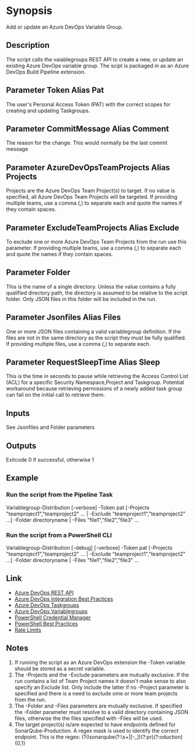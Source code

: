 # Synopsis

Add or update an Azure DevOps Variable Group.

## Description

The script calls the vaiablegroups REST API to create a new, or update an existing Azure DevOps variable group. The scipt is packaged in as an Azure DevOps Build Pipeline extension.

## Parameter Token Alias Pat

The user's Personal Access Token (PAT) with the correct scopes for creating and updating Taskgroups.

## Parameter CommitMessage Alias Comment

The reason for the change. This would normally be the last commit message

## Parameter AzureDevOpsTeamProjects Alias Projects

Projects are the Azure DevOps Team Project(s) to target. If no value is specified, all Azure DevOps Team Projects will be targeted. If providing multiple teams, use a comma (,) to separate each and quote the names if they contain spaces.

## Parameter ExcludeTeamProjects Alias Exclude

To exclude one or more Azure DevOps Team Projects from the run use this parameter. If providing multiple teams, use a comma (,) to separate each and quote the names if they contain spaces.

## Parameter Folder

This is the name of a single directory. Unless the value contains a fully qualified directory path, the directory is assumed to be relative to the script folder. Only JSON files in this folder will be included in the run.

## Parameter Jsonfiles Alias Files

One or more JSON files containing a valid variablegroup definition. If the files are not in the same directory as the script they must be fully qualified. If providing multiple files, use a comma (,) to separate each.

## Parameter RequestSleepTime Alias Sleep

This is the time in seconds to pause while retrieving the Access Control List (ACL) for a specific Security Namespace,Project and Taskgroup. Potential workaround because retrieving permissions of a newly added task group can fail on the initial call to retrieve them.

## Inputs

See Jsonfiles and Folder parameters

## Outputs

Exitcode 0 if successful, otherwise 1

## Example

### Run the script from the Pipeline Task

Variablegroup-Distribution [-verbose] -Token pat [-Projects "teamproject1","teamproject2" ... | -Exclude "teamproject1","teamproject2" ...] -Folder directoryname | -Files "file1","file2","file3" ...

### Run the script from a PowerShell CLI

Variablegroup-Distribution [-debug] [-verbose] -Token pat [-Projects "teamproject1","teamproject2" ... | -Exclude "teamproject1","teamproject2" ...] -Folder directoryname | -Files "file1","file2","file3" ...

## Link

* [Azure DevOps REST API](https://docs.microsoft.com/en-us/rest/api/azure/devops/?view=azure-devops-rest-5.1)
* [Azure DevOps Integration Best Practices](https://docs.microsoft.com/en-us/azure/devops/integrate/concepts/integration-bestpractices?view=vsts)
* [Azure DevOps Taskgroups](https://docs.microsoft.com/en-us/rest/api/vsts/distributedtask/taskgroups)
* [Azure DevOps Variablegroups](https://docs.microsoft.com/en-us/rest/api/vsts/distributedtask/variablegroups)
* [PowerShell Credential Manager](https://github.com/davotronic5000/PowerShell_Credential_Manager)
* [PowerShell Best Practices](https://martin77s.wordpress.com/2014/06/17/powershell-scripting-best-practices/)
* [Rate Limits](https://docs.microsoft.com/en-us/azure/devops/integrate/concepts/rate-limits?view=azure-devops&amp%3Btabs=new-nav&viewFallbackFrom=vsts&tabs=new-nav)

## Notes

1. If running the script as an Azure DevOps extension the -Token variable should be stored as a secret variable.
2. The -Projects and the -Exclude parameters are mutually exclusive. If the run contains a list of Team 
   Project names it doesn't make sense to also specify an Exclude list. Only include the latter if no
   -Project parameter is specified and there is a need to exclude ome or more team projects from the
   run.
3. The -Folder and -Files parameters are mutually exclusive. If specified the -Folder parameter must 
   resolve to a valid directory containing JSON files, otherwise the the files specified with -Files
   will be used.
4. The target project(s) is/are expected to have endpoints defined for SonarQube-Production. A regex mask is
   used to identify the correct endpoint. This is the regex: (?i)sonarqube(?:\s+|[-_])(?:pr)(?:oduction){0,1}